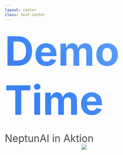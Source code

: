 ```yaml
---
layout: center
class: text-center
---
```


<style>
.demo-title {
  font-size: 8rem;
  background: linear-gradient(45deg, #3b82f6 30%, #60a5fa 90%);
  -webkit-background-clip: text;
  -webkit-text-fill-color: transparent;
  margin-bottom: 1.5rem;
  font-weight: bold;
}

.demo-subtitle {
  font-size: 2rem;
  opacity: 0.8;
}
</style>

<div class="demo-title">Demo Time</div>
<div class="demo-subtitle">NeptunAI in Aktion</div>

<center>
  <a href="https://github.com/neptun-software/neptun.ai/graphs/contributors">
    <img src="https://contrib.rocks/image?repo=neptun-software/neptun.ai" />
  </a>
</center>
